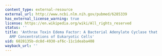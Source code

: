 ```yaml
---
content_type: external-resource
external_url: http://www.ncbi.nlm.nih.gov/pubmed/6285339
has_external_license_warning: true
license: https://en.wikipedia.org/wiki/All_rights_reserved
status: ''
title: 'Anthrax Toxin Edema Factor: A Bacterial Adenylate Cyclase that increases Cyclic
  AMP Concentrations of Eukaryotic Cells'
uid: 6028135b-dc8d-4930-af6c-11c1deaba408
wayback_url: ''
---
```

